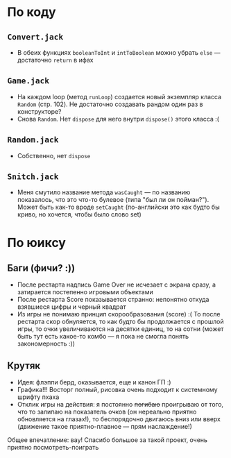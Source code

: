 # По коду
## `Convert.jack`
- В обеих функциях `booleanToInt` и `intToBoolean` можно убрать `else` — достаточно `return` в ифах

## `Game.jack`
- На каждом loop (метод `runLoop`) создается новый экземпляр класса `Random` (стр. 102). Не достаточно создавать рандом один раз в конструкторе?
- Снова `Random`. Нет `dispose` для него внутри `dispose()` этого класса :(

## `Random.jack`
- Собственно, нет `dispose`

## `Snitch.jack`
- Меня смутило название метода `wasCaught` — по названию показалось, что это что-то булевое (типа "был ли он пойман?"). Может быть как-то вроде `setCaught` (по-английски это как будто бы криво, но хочется, чтобы было слово set)


# По юиксу
## Баги (фичи? :))
- После рестарта надпись Game Over не исчезает с экрана сразу, а затирается постепенно игровыми объектами
- После рестарта Score показывается странно: непонятно откуда взявшиеся цифры и черный квадрат
- Из игры не понимаю принцип скорообразования (score) :( То после рестарта скор обнуляется, то как будто бы продолжается с прошлой игры, то очки увеличиваются на десятки единиц, то на сотни (может быть тут есть какое-то комбо — я пока не смогла понять закономерность :))

## Крутяк
- Идея: флэппи берд, оказывается, еще и канон ГП :)
- Графика!!! Восторг полный, рисовка очень подходит к системному шрифту пхаха
- Отклик игры на действия: я постоянно ~~погибаю~~ проигрываю от того, что то залипаю на показатель очков (он нереально приятно обновляется на глазах!), то беспорядочно двигаюсь вниз или вверх (движение такое приятно-плавное — прям наслаждение!)

Общее впечатление: вау! Спасибо большое за такой проект, очень приятно посмотреть-поиграть

